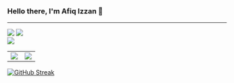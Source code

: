 ### Hello there, I'm Afiq Izzan 👋
---
<div>
  <img src="https://github-readme-stats.vercel.app/api?username=AfiqIzzan&show_icons=true&theme=tokyonight&hide_border=true" style="display:inline-block">
  <img src="https://github-readme-stats.vercel.app/api/top-langs/?username=AfiqIzzan&layout=compact&bg_color=00000000&hide_border=true&text_color=e5e5e5">
</div>
<img src="https://streak-stats.demolab.com?user=AfiqIzzan&theme=github-dark-blue&hide_border=true&card_width=490">

<table style:"border=none;">
  <tr>
    <td><img src="https://github-readme-stats.vercel.app/api?username=AfiqIzzan&show_icons=true&theme=tokyonight&hide_border=true"></td>
    <td><img src="https://github-readme-stats.vercel.app/api/top-langs/?username=AfiqIzzan&layout=compact&bg_color=00000000&hide_border=true&text_color=e5e5e5"></td>
  </tr>
</table>



[![GitHub Streak](https://streak-stats.demolab.com?user=AfiqIzzan&theme=github-dark-blue&hide_border=true&card_width=490)](https://git.io/streak-stats)
<!--
**AfiqIzzan/AfiqIzzan** is a ✨ _special_ ✨ repository because its `README.md` (this file) appears on your GitHub profile.

Here are some ideas to get you started:

- 🔭 I’m currently working on ...
- 🌱 I’m currently learning ...
- 👯 I’m looking to collaborate on ...
- 🤔 I’m looking for help with ...
- 💬 Ask me about ...
- 📫 How to reach me: ...
- 😄 Pronouns: ...
- ⚡ Fun fact: ...
-->
